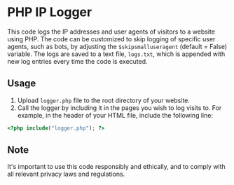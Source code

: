 # PHP IP Logger

This code logs the IP addresses and user agents of visitors to a website using PHP. The code can be customized to skip logging of specific user agents, such as bots, by adjusting the `$skipsmalluseragent` (default = False) variable. The logs are saved to a text file, `logs.txt`, which is appended with new log entries every time the code is executed.

## Usage

1. Upload `logger.php` file to the root directory of your website.
2. Call the logger by including it in the pages you wish to log visits to. For example, in the header of your HTML file, include the following line: 
```php
<?php include("logger.php"); ?>
```
## Note

It's important to use this code responsibly and ethically, and to comply with all relevant privacy laws and regulations.
